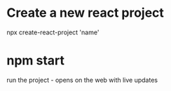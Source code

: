 # Create a new react project
npx create-react-project 'name'

# npm start
run the project - opens on the web with live updates